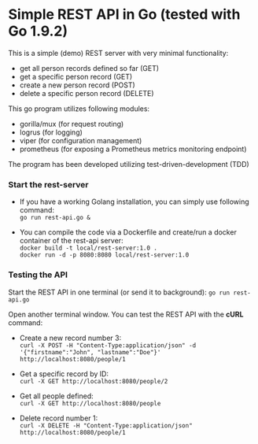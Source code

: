 # Simple REST API in Go (tested with Go 1.9.2)

This is a simple (demo) REST server with very minimal functionality:
* get all person records defined so far (GET)
* get a specific person record (GET)
* create a new person record (POST)
* delete a specific person record (DELETE)

This go program utilizes following modules:
* gorilla/mux (for request routing)
* logrus (for logging)
* viper (for configuration management)
* prometheus (for exposing a Prometheus metrics monitoring endpoint)

The program has been developed utilizing test-driven-development (TDD)

### Start the rest-server

* If you have a working Golang installation, you can simply use following command:  
```go run rest-api.go &```  

* You can compile the code via a Dockerfile and create/run a docker container of the rest-api server:  
```docker build -t local/rest-server:1.0 . ```  
```docker run -d -p 8080:8080 local/rest-server:1.0```  



### Testing the API

Start the REST API in one terminal (or send it to background):
```go run rest-api.go```

Open another terminal window. You can test the REST API with the **cURL** command:

* Create a new record number 3:  
```curl -X POST -H "Content-Type:application/json" -d '{"firstname":"John", "lastname":"Doe"}' http://localhost:8080/people/1```

* Get a specific record by ID:  
```curl -X GET http://localhost:8080/people/2```

* Get all people defined:  
```curl -X GET http://localhost:8080/people```

* Delete record number 1:  
```curl -X DELETE -H "Content-Type:application/json" http://localhost:8080/people/1```
